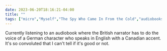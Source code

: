 ---date: 2023-06-20T18:16:21-04:00title: ""tags: ["micro","Myself","The Spy Who Came In From the Cold","audiobooks","accents"]---Currently listening to an audiobook where the British narrator has to do the voice of a German character who speaks in English with a Canadian accent. It's so convoluted that I can't tell if it's good or not.